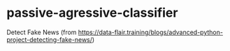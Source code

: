 # passive-agressive-classifier
Detect Fake News (from https://data-flair.training/blogs/advanced-python-project-detecting-fake-news/)
